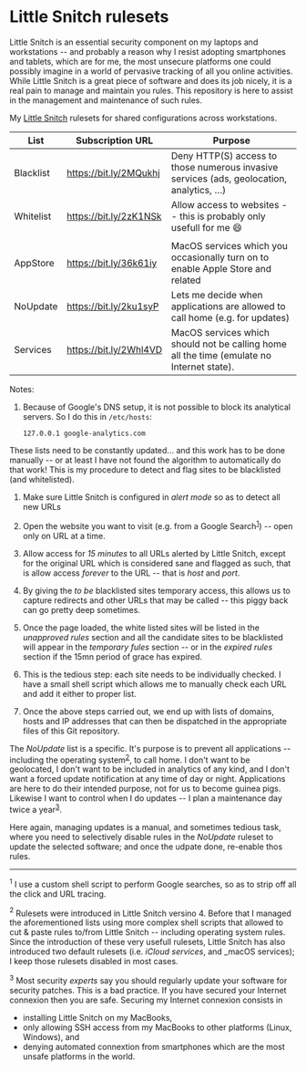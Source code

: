# Little Snitch rulesets

Little Snitch is an essential security component on my laptops and workstations -- and probably a reason why I resist adopting
smartphones and tablets, which are for me, the most unsecure platforms one could possibly imagine in a world of pervasive
tracking of all you online activities. While Little Snitch is a great piece of software and does its job nicely, it is a real pain
to manage and maintain you rules. This repository is here to assist in the management and maintenance of such rules.

My [Little Snitch] rulesets for shared configurations across workstations.

| List      | Subscription URL       | Purpose                                                                                   |
| --------- | ---------------------- | ----------------------------------------------------------------------------------------- |
| Blacklist | https://bit.ly/2MQukhj | Deny HTTP(S) access to those numerous invasive services (ads, geolocation, analytics, …)  |
| Whitelist | https://bit.ly/2zK1NSk | Allow access to websites -- this is probably only usefull for me :smile:                  |
|           |                        |                                                                                           |
| AppStore  | https://bit.ly/36k61iy | MacOS services which you occasionally turn on to enable Apple Store and related           |
| NoUpdate  | https://bit.ly/2ku1syP | Lets me decide when applications are allowed to call home (e.g. for updates)              |
| Services  | https://bit.ly/2Whl4VD | MacOS services which should not be calling home all the time (emulate no Internet state). |

Notes:

1.  Because of Google's DNS setup, it is not possible to block its analytical servers. So I do this in `/etc/hosts`:

    ```
    127.0.0.1 google-analytics.com
    ```

These lists need to be constantly updated... and this work has to be done manually -- or at least I have not found the algorithm
to automatically do that work! This is my procedure to detect and flag sites to be blacklisted (and whitelisted).

1.  Make sure Little Snitch is configured in _alert mode_ so as to detect all new URLs

1.  Open the website you want to visit (e.g. from a Google Search<sup>[1](#google)</sup>) -- open only on URL at a time.

1.  Allow access for _15 minutes_ to all URLs alerted by Little Snitch, except for the original URL which is considered sane and
    flagged as such, that is allow access _forever_ to the URL -- that is _host_ and _port_.

1.  By giving the _to be_ blacklisted sites temporary access, this allows us to capture redirects and other URLs that may be
    called -- this piggy back can go pretty deep sometimes.

1.  Once the page loaded, the white listed sites will be listed in the _unapproved rules_ section and all the candidate sites to
    be blacklisted will appear in the _temporary fules_ section -- or in the _expired rules_ section if the 15mn period of grace
    has expired.

1.  This is the tedious step: each site needs to be individually checked. I have a small shell script which allows me to manually
    check each URL and add it either to proper list.

1.  Once the above steps carried out, we end up with lists of domains, hosts and IP addresses that can then be dispatched in the
    appropriate files of this Git repository.

The _NoUpdate_ list is a specific. It's purpose is to prevent all applications -- including the operating
system<sup>[2](#macos)</sup>, to call home. I don't want to be geolocated, I don't want to be included in analytics of any kind,
and I don't want a forced update notification at any time of day or night. Applications are here to do their intended purpose, not
for us to become guinea pigs. Likewise I want to control when I do updates -- I plan a maintenance day twice a
year<sup>[3](#updates)</sup>.

Here again, managing updates is a manual, and sometimes tedious task, where you need to selectively disable rules in the
_NoUpdate_ ruleset to update the selected software; and once the udpate done, re-enable thos rules.

<hr>

<a name='google'><sup>1</sup></a>
I use a custom shell script to perform Google searches, so as to strip off all the click and URL tracing.

<a name='macos'><sup>2</sup></a>
Rulesets were introduced in Little Snitch versino 4. Before that I managed the aforementioned lists using more complex shell
scripts that allowed to cut & paste rules to/from Little Snitch -- including operating system rules. Since the introduction of
these very usefull rulesets, Little Snitch has also introduced two default rulesets (i.e. _iCloud services_, and _macOS services);
I keep those rulesets disabled in most cases.

<a name='updates'><sup>3</sup></a>
Most security _experts_ say you should regularly update your software for security patches. This is a bad practice. If you have
secured your Internet connexion then you are safe. Securing my Internet connexion consists in

-   installing Little Snitch on my MacBooks,
-   only allowing SSH access from my MacBooks to other platforms (Linux, Windows), and
-   denying automated connextion from smartphones which are the most unsafe platforms in the world.

  [little snitch]: https://www.obdev.at/index.html
